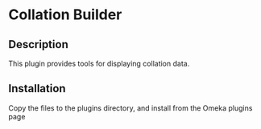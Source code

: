 # Collation Builder

## Description

This plugin provides tools for displaying collation data. 

## Installation

Copy the files to the plugins directory, and install from the Omeka plugins page
